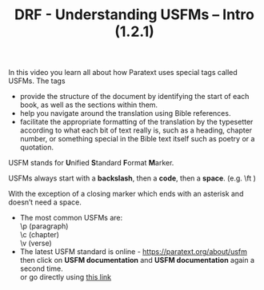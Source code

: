 ﻿---
title: DRF - Understanding USFMs – Intro (1.2.1)
---
In this video you learn all about how Paratext uses special tags called USFMs. The tags

-  provide the structure of the document by identifying the start of each book, as well as the sections within them.
-  help you navigate around the translation using Bible references.
-  facilitate the appropriate formatting of the translation by the typesetter according to what each bit of text really is, such as a heading, chapter number, or something special in the Bible text itself such as poetry or a quotation.

USFM stands for **U**nified **S**tandard **F**ormat **M**arker.

USFMs always start with a **backslash**, then a **code**, then a **space**. (e.g. \\ft )

With the exception of a closing marker which ends with an asterisk and doesn’t need a space.

-  The most common USFMs are:  
    \\p (paragraph)   
    \\c (chapter)   
    \\v (verse)
-  The latest USFM standard is online - https://paratext.org/about/usfm   
     then click on **USFM documentation** and **USFM documentation** again a second time.   
     or  go directly using [this link](https://paratext.org/download/download-paratext-extras/#usfm-documentation) 